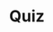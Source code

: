 ---
title: "Quiz"
passing_percentage: 70
layout: "test"
type: "test"
questions:
  - id: "q1"
    text: "What port does the edge-stack-listener-8080 Listener resource listen on?"
    type: "single-answer"
    marks: 2
    options:
      - id: "a"
        text: "8443"
      - id: "b"
        text: "8080"
        is_correct: true
      - id: "c"
        text: "80"
      - id: "d"
        text: "9090"
  - id: "q2"
    text: "Which custom resources are typically defined in Edge Stack CRD YAML files?"
    type: "multiple-answers"
    marks: 2
    options:
      - id: "a"
        text: "Mappings"
        is_correct: true
      - id: "b"
        text: "TLSContexts"
        is_correct: true
      - id: "c"
        text: "ConfigMaps"
      - id: "d"
        text: "Listeners"
        is_correct: true
  - id: "q3"
    text: "Which Edge Stack resource controls traffic routing?"
    type: "short_answer" 
    marks: 2
    correct_answer: "Mapping" 
---
